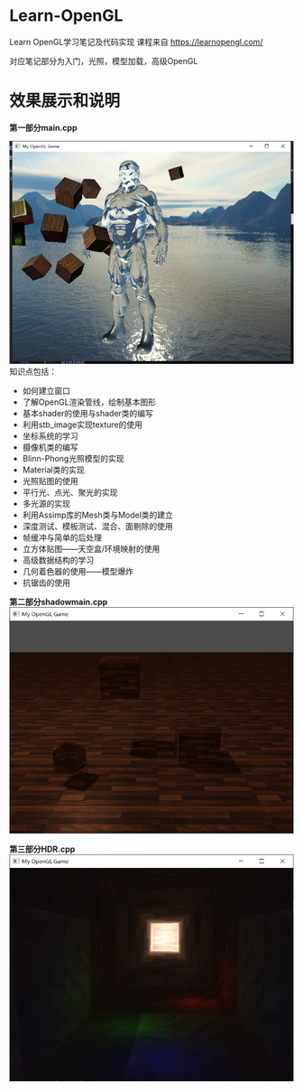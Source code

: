 # Learn-OpenGL
Learn OpenGL学习笔记及代码实现
课程来自 https://learnopengl.com/

对应笔记部分为入门，光照，模型加载，高级OpenGL

# 效果展示和说明
**第一部分main.cpp**

![图片名称](https://github.com/shaoming-CN/Learn-OpenGL/blob/main/Pictures/1616638222(1).jpg) 
知识点包括：

  * 如何建立窗口
  * 了解OpenGL渲染管线，绘制基本图形
  * 基本shader的使用与shader类的编写
  * 利用stb_image实现texture的使用
  * 坐标系统的学习
  * 摄像机类的编写
  * Blinn-Phong光照模型的实现
  * Material类的实现
  * 光照贴图的使用
  * 平行光、点光、聚光的实现
  * 多光源的实现
  * 利用Assimp库的Mesh类与Model类的建立
  * 深度测试、模板测试、混合、面剔除的使用
  * 帧缓冲与简单的后处理
  * 立方体贴图——天空盒/环境映射的使用
  * 高级数据结构的学习
  * 几何着色器的使用——模型爆炸
  * 抗锯齿的使用

**第二部分shadowmain.cpp**
![图片名称](https://github.com/shaoming-CN/Learn-OpenGL/blob/main/Pictures/%E9%98%B4%E5%BD%B1.png)

**第三部分HDR.cpp**
![图片名称](https://github.com/shaoming-CN/Learn-OpenGL/blob/main/Pictures/HDR.png)
